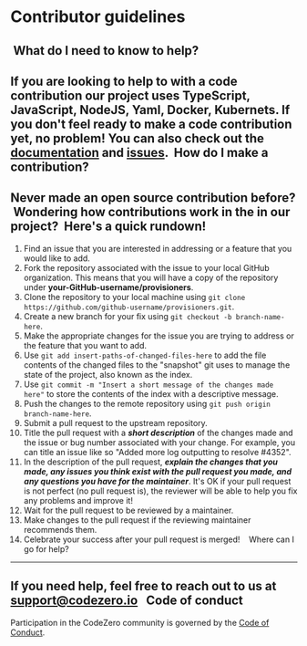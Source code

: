 Contributor guidelines
===
​
What do I need to know to help?
---
If you are looking to help to with a code contribution our project uses TypeScript, JavaScript, NodeJS, Yaml, Docker, Kubernets. If you don't feel ready to make a code contribution yet, no problem! You can also check out the [documentation](https://docs.codezero.io/) and [issues](https://github.com/c6o/provisioners/issues).
​
How do I make a contribution?
----
Never made an open source contribution before?
​
Wondering how contributions work in the in our project?
​
Here's a quick rundown!
----
1. Find an issue that you are interested in addressing or a feature that you would like to add.
​
1. Fork the repository associated with the issue to your local GitHub organization. This means that you will have a copy of the repository under **your-GitHub-username/provisioners**.
​
1. Clone the repository to your local machine using ```git clone https://github.com/github-username/provisioners.git```.
​
1. Create a new branch for your fix using ```git checkout -b branch-name-here```.
​
1. Make the appropriate changes for the issue you are trying to address or the feature that you want to add.
​
1. Use ```git add insert-paths-of-changed-files-here``` to add the file contents of the changed files to the "snapshot" git uses to manage the state of the project, also known as the index.
​
1. Use ```git commit -m "Insert a short message of the changes made here"``` to store the contents of the index with a descriptive message.
​
1. Push the changes to the remote repository using ```git push origin branch-name-here```.
​
1. Submit a pull request to the upstream repository.
​
1. Title the pull request with a ***short description*** of the changes made and the issue or bug number associated with your change. For example, you can title an issue like so "Added more log outputting to resolve #4352".
​
1. In the description of the pull request, ***explain the changes that you made, any issues you think exist with the pull request you made, and any questions you have for the maintainer***. It's OK if your pull request is not perfect (no pull request is), the reviewer will be able to help you fix any problems and improve it!
​
1. Wait for the pull request to be reviewed by a maintainer.
​
1. Make changes to the pull request if the reviewing maintainer recommends them.
​
1. Celebrate your success after your pull request is merged!
​
​
​
Where can I go for help?
----
If you need help, feel free to reach out to us at support@codezero.io
​
​
Code of conduct
----
Participation in the CodeZero community is governed by the [Code of Conduct](https://github.com/c6o/provisioners/code-of-conduct.md).